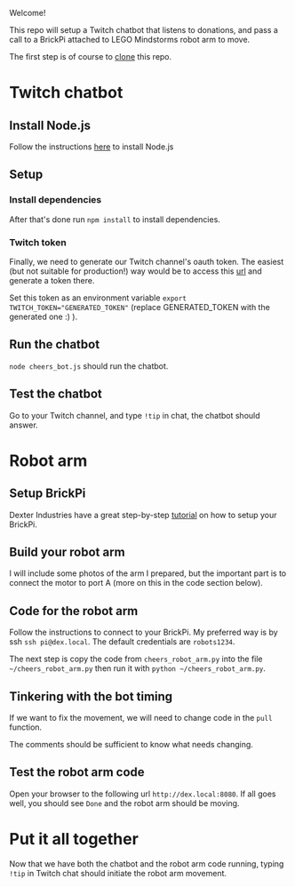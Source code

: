 Welcome!

This repo will setup a Twitch chatbot that listens to donations, and pass a call to a BrickPi attached to LEGO Mindstorms robot arm to move.

The first step is of course to [clone](https://git-scm.com/book/en/v2/Git-Basics-Getting-a-Git-Repository) this repo.

# Twitch chatbot

## Install Node.js

Follow the instructions [here](https://nodejs.org/en/download/package-manager/#nvm) to install Node.js

## Setup

### Install dependencies

After that's done run `npm install` to install dependencies.

### Twitch token

Finally, we need to generate our Twitch channel's oauth token. The easiest (but not suitable for production!) way would be to access this [url](https://twitchapps.com/tmi/) and generate a token there.

Set this token as an environment variable `export TWITCH_TOKEN="GENERATED_TOKEN"` (replace GENERATED_TOKEN with the generated one :) ).

## Run the chatbot

`node cheers_bot.js` should run the chatbot.

## Test the chatbot

Go to your Twitch channel, and type `!tip` in chat, the chatbot should answer.

# Robot arm

## Setup BrickPi

Dexter Industries have a great step-by-step [tutorial](https://www.dexterindustries.com/BrickPi/brickpi3-getting-started/) on how to setup your BrickPi.

## Build your robot arm

I will include some photos of the arm I prepared, but the important part is to connect the motor to port A (more on this in the code section below).

## Code for the robot arm

Follow the instructions to connect to your BrickPi.
My preferred way is by ssh `ssh pi@dex.local`. The default credentials are `robots1234`.

The next step is copy the code from `cheers_robot_arm.py` into the file `~/cheers_robot_arm.py` then run it with `python ~/cheers_robot_arm.py`.

## Tinkering with the bot timing

If we want to fix the movement, we will need to change code in the `pull` function.

The comments should be sufficient to know what needs changing.

## Test the robot arm code

Open your browser to the following url `http://dex.local:8080`. If all goes well, you should see `Done` and the robot arm should be moving.

# Put it all together

Now that we have both the chatbot and the robot arm code running, typing `!tip` in Twitch chat should initiate the robot arm movement.
